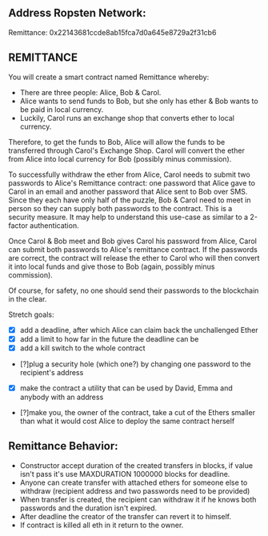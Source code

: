 ## Address Ropsten Network:
Remittance: 0x22143681ccde8ab15fca7d0a645e8729a2f31cb6


REMITTANCE
------------
You will create a smart contract named Remittance whereby:

  * There are three people: Alice, Bob & Carol.
  * Alice wants to send funds to Bob, but she only has ether & Bob wants to be paid in local currency.
  * Luckily, Carol runs an exchange shop that converts ether to local currency.

Therefore, to get the funds to Bob, Alice will allow the funds to be transferred through Carol's Exchange Shop. Carol will convert the ether from Alice into local currency for Bob (possibly minus commission).

To successfully withdraw the ether from Alice, Carol needs to submit two passwords to Alice's Remittance contract: one password that Alice gave to Carol in an email and another password that Alice sent to Bob over SMS. Since they each have only half of the puzzle, Bob & Carol need to meet in person so they can supply both passwords to the contract. This is a security measure. It may help to understand this use-case as similar to a 2-factor authentication.

Once Carol & Bob meet and Bob gives Carol his password from Alice, Carol can submit both passwords to Alice's remittance contract. If the passwords are correct, the contract will release the ether to Carol who will then convert it into local funds and give those to Bob (again, possibly minus commission).

Of course, for safety, no one should send their passwords to the blockchain in the clear.

Stretch goals:

  * [x] add a deadline, after which Alice can claim back the unchallenged Ether
  * [x] add a limit to how far in the future the deadline can be
  * [x] add a kill switch to the whole contract
  * [?]plug a security hole (which one?) by changing one password to the recipient's address
  * [x] make the contract a utility that can be used by David, Emma and anybody with an address
  * [?]make you, the owner of the contract, take a cut of the Ethers smaller than what it would cost Alice to deploy the same contract herself


  Remittance Behavior:
  ----------------------
* Constructor accept duration of the created transfers in blocks, if value isn't pass it's use MAXDURATION 1000000 blocks for deadline.
* Anyone can create transfer with attached ethers for someone else to withdraw (recipient address and two passwords need to be provided) 
* When transfer is created, the recipient can withdraw it if he knows both passwords and the duration isn't expired.
* After deadline the creator of the transfer can revert it to himself.
* If contract is killed all eth in it return to the owner.
